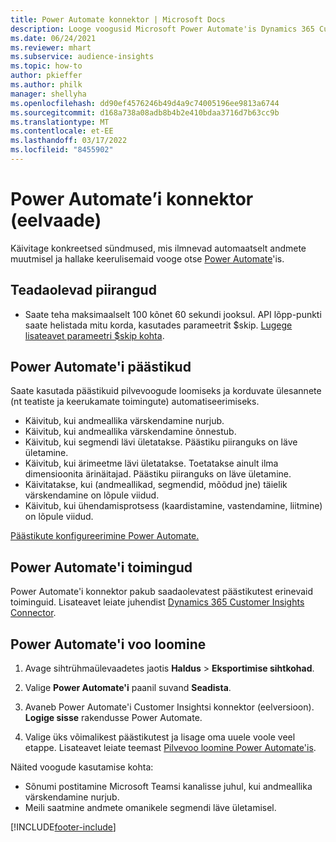 ```yaml
---
title: Power Automate konnektor | Microsoft Docs
description: Looge voogusid Microsoft Power Automate'is Dynamics 365 Customer Insightsist
ms.date: 06/24/2021
ms.reviewer: mhart
ms.subservice: audience-insights
ms.topic: how-to
author: pkieffer
ms.author: philk
manager: shellyha
ms.openlocfilehash: dd90ef4576246b49d4a9c74005196ee9813a6744
ms.sourcegitcommit: d168a738a08adb8b4b2e410bdaa3716d7b63cc9b
ms.translationtype: MT
ms.contentlocale: et-EE
ms.lasthandoff: 03/17/2022
ms.locfileid: "8455902"
---
```

# <a name="power-automate-connector-preview"></a>Power Automate’i konnektor (eelvaade)

Käivitage konkreetsed sündmused, mis ilmnevad automaatselt andmete muutmisel ja hallake keerulisemaid vooge otse [Power Automate](https://flow.microsoft.com/)'is.

## <a name="known-limitations"></a>Teadaolevad piirangud

- Saate teha maksimaalselt 100 kõnet 60 sekundi jooksul. API lõpp-punkti saate helistada mitu korda, kasutades parameetrit $skip. [Lugege lisateavet parameetri $skip kohta](/connectors/customerinsights/#get-items-from-an-entity).

## <a name="power-automate-triggers"></a>Power Automate'i päästikud

Saate kasutada päästikuid pilvevoogude loomiseks ja korduvate ülesannete (nt teatiste ja keerukamate toimingute) automatiseerimiseks. 

- Käivitub, kui andmeallika värskendamine nurjub. 
- Käivitub, kui andmeallika värskendamine õnnestub.
- Käivitub, kui segmendi lävi ületatakse. Päästiku piiranguks on läve ületamine.
- Käivitub, kui ärimeetme lävi ületatakse. Toetatakse ainult ilma dimensioonita ärinäitajad. Päästiku piiranguks on läve ületamine.
- Käivitatakse, kui (andmeallikad, segmendid, mõõdud jne) täielik värskendamine on lõpule viidud.
- Käivitub, kui ühendamisprotsess (kaardistamine, vastendamine, liitmine) on lõpule viidud.

[Päästikute konfigureerimine Power Automate.](https://flow.microsoft.com/connectors/shared_customerinsights/dynamics-365-customer-insights-connector/)

## <a name="power-automate-actions"></a>Power Automate'i toimingud

Power Automate'i konnektor pakub saadaolevatest päästikutest erinevaid toiminguid. Lisateavet leiate juhendist [Dynamics 365 Customer Insights Connector](/connectors/customerinsights/).

## <a name="create-a-power-automate-flow"></a>Power Automate'i voo loomine

1. Avage sihtrühmaülevaadetes jaotis **Haldus** > **Eksportimise sihtkohad**.

1. Valige **Power Automate'i** paanil suvand **Seadista**.

1. Avaneb Power Automate'i Customer Insightsi konnektor (eelversioon). **Logige sisse** rakendusse Power Automate.

1. Valige üks võimalikest päästikutest ja lisage oma uuele voole veel etappe. Lisateavet leiate teemast [Pilvevoo loomine Power Automate'is](/power-automate/get-started-logic-flow).

Näited voogude kasutamise kohta: 
- Sõnumi postitamine Microsoft Teamsi kanalisse juhul, kui andmeallika värskendamine nurjub. 
- Meili saatmine andmete omanikele segmendi läve ületamisel.



[!INCLUDE[footer-include](../includes/footer-banner.md)]
